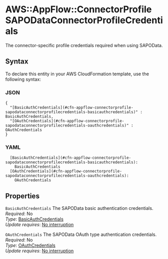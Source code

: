 # AWS::AppFlow::ConnectorProfile SAPODataConnectorProfileCredentials<a name="aws-properties-appflow-connectorprofile-sapodataconnectorprofilecredentials"></a>

 The connector\-specific profile credentials required when using SAPOData\. 

## Syntax<a name="aws-properties-appflow-connectorprofile-sapodataconnectorprofilecredentials-syntax"></a>

To declare this entity in your AWS CloudFormation template, use the following syntax:

### JSON<a name="aws-properties-appflow-connectorprofile-sapodataconnectorprofilecredentials-syntax.json"></a>

```
{
  "[BasicAuthCredentials](#cfn-appflow-connectorprofile-sapodataconnectorprofilecredentials-basicauthcredentials)" : BasicAuthCredentials,
  "[OAuthCredentials](#cfn-appflow-connectorprofile-sapodataconnectorprofilecredentials-oauthcredentials)" : OAuthCredentials
}
```

### YAML<a name="aws-properties-appflow-connectorprofile-sapodataconnectorprofilecredentials-syntax.yaml"></a>

```
  [BasicAuthCredentials](#cfn-appflow-connectorprofile-sapodataconnectorprofilecredentials-basicauthcredentials): 
    BasicAuthCredentials
  [OAuthCredentials](#cfn-appflow-connectorprofile-sapodataconnectorprofilecredentials-oauthcredentials): 
    OAuthCredentials
```

## Properties<a name="aws-properties-appflow-connectorprofile-sapodataconnectorprofilecredentials-properties"></a>

`BasicAuthCredentials`  <a name="cfn-appflow-connectorprofile-sapodataconnectorprofilecredentials-basicauthcredentials"></a>
 The SAPOData basic authentication credentials\.   
*Required*: No  
*Type*: [BasicAuthCredentials](aws-properties-appflow-connectorprofile-basicauthcredentials.md)  
*Update requires*: [No interruption](https://docs.aws.amazon.com/AWSCloudFormation/latest/UserGuide/using-cfn-updating-stacks-update-behaviors.html#update-no-interrupt)

`OAuthCredentials`  <a name="cfn-appflow-connectorprofile-sapodataconnectorprofilecredentials-oauthcredentials"></a>
 The SAPOData OAuth type authentication credentials\.   
*Required*: No  
*Type*: [OAuthCredentials](aws-properties-appflow-connectorprofile-oauthcredentials.md)  
*Update requires*: [No interruption](https://docs.aws.amazon.com/AWSCloudFormation/latest/UserGuide/using-cfn-updating-stacks-update-behaviors.html#update-no-interrupt)